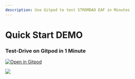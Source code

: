 ```yaml
---
description: Use Gitpod to test STROMDAO EAF in Minutes
---
```


# Quick Start DEMO

### Test-Drive on Gitpod in 1 Minute

[![Open in Gitpod](https://gitpod.io/button/open-in-gitpod.svg)](https://gitpod.io/#https://github.com/energychain/STROMDAO\_EAFs)

[![](.gitbook/assets/video\_gitpod.png)](https://screenapp.io/app/#/shared/798d426f-0197-46cb-a0eb-72b4047eb298)
